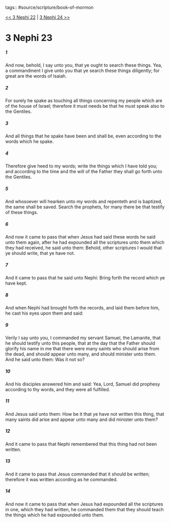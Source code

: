 tags:: #source/scripture/book-of-mormon

[<< 3 Nephi 22](/book-of-mormon/11_3_Nephi/3_Nephi_22.md) | [3 Nephi 24 >>](/book-of-mormon/11_3_Nephi/3_Nephi_24.md)

# 3 Nephi 23

##### 1

And now, behold, I say unto you, that ye ought to search these things. Yea, a commandment I give unto you that ye search these things diligently; for great are the words of Isaiah.

##### 2

For surely he spake as touching all things concerning my people which are of the house of Israel; therefore it must needs be that he must speak also to the Gentiles.

##### 3

And all things that he spake have been and shall be, even according to the words which he spake.

##### 4

Therefore give heed to my words; write the things which I have told you; and according to the time and the will of the Father they shall go forth unto the Gentiles.

##### 5

And whosoever will hearken unto my words and repenteth and is baptized, the same shall be saved. Search the prophets, for many there be that testify of these things.

##### 6

And now it came to pass that when Jesus had said these words he said unto them again, after he had expounded all the scriptures unto them which they had received, he said unto them: Behold, other scriptures I would that ye should write, that ye have not.

##### 7

And it came to pass that he said unto Nephi: Bring forth the record which ye have kept.

##### 8

And when Nephi had brought forth the records, and laid them before him, he cast his eyes upon them and said:

##### 9

Verily I say unto you, I commanded my servant Samuel, the Lamanite, that he should testify unto this people, that at the day that the Father should glorify his name in me that there were many saints who should arise from the dead, and should appear unto many, and should minister unto them. And he said unto them: Was it not so?

##### 10

And his disciples answered him and said: Yea, Lord, Samuel did prophesy according to thy words, and they were all fulfilled.

##### 11

And Jesus said unto them: How be it that ye have not written this thing, that many saints did arise and appear unto many and did minister unto them?

##### 12

And it came to pass that Nephi remembered that this thing had not been written.

##### 13

And it came to pass that Jesus commanded that it should be written; therefore it was written according as he commanded.

##### 14

And now it came to pass that when Jesus had expounded all the scriptures in one, which they had written, he commanded them that they should teach the things which he had expounded unto them.
